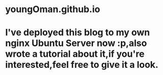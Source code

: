 # youngOman.github.io 
# I've deployed this blog to my own nginx Ubuntu Server now :p,also wrote a tutorial about it,if you're interested,feel free to give it a look.
